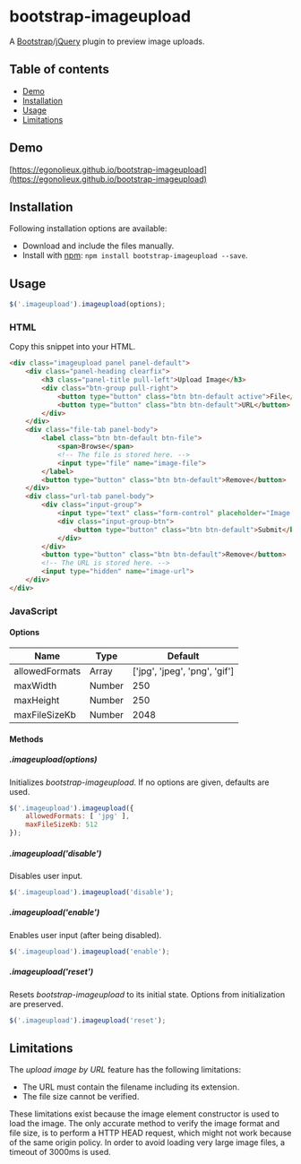 # bootstrap-imageupload

A [Bootstrap](https://getbootstrap.com/)/[jQuery](https://jquery.com/) plugin to preview image uploads.

## Table of contents

* [Demo](#demo)
* [Installation](#installation)
* [Usage](#usage)
* [Limitations](#limitations)

## Demo

[https://egonolieux.github.io/bootstrap-imageupload](https://egonolieux.github.io/bootstrap-imageupload)

## Installation

Following installation options are available:

- Download and include the files manually.
- Install with [npm](https://www.npmjs.com): `npm install bootstrap-imageupload --save`.

## Usage

```JavaScript
$('.imageupload').imageupload(options);
```

### HTML

Copy this snippet into your HTML.

```HTML
<div class="imageupload panel panel-default">
    <div class="panel-heading clearfix">
        <h3 class="panel-title pull-left">Upload Image</h3>
        <div class="btn-group pull-right">
            <button type="button" class="btn btn-default active">File</button>
            <button type="button" class="btn btn-default">URL</button>
        </div>
    </div>
    <div class="file-tab panel-body">
        <label class="btn btn-default btn-file">
            <span>Browse</span>
            <!-- The file is stored here. -->
            <input type="file" name="image-file">
        </label>
        <button type="button" class="btn btn-default">Remove</button>
    </div>
    <div class="url-tab panel-body">
        <div class="input-group">
            <input type="text" class="form-control" placeholder="Image URL">
            <div class="input-group-btn">
                <button type="button" class="btn btn-default">Submit</button>
            </div>
        </div>
        <button type="button" class="btn btn-default">Remove</button>
        <!-- The URL is stored here. -->
        <input type="hidden" name="image-url">
    </div>
</div>
```

### JavaScript

#### Options

| Name           | Type   | Default                       |
| ---------------|--------| ------------------------------|
| allowedFormats | Array  | ['jpg', 'jpeg', 'png', 'gif'] |
| maxWidth       | Number | 250                           |
| maxHeight      | Number | 250                           |
| maxFileSizeKb  | Number | 2048                          |

#### Methods

##### .imageupload(options)

Initializes *bootstrap-imageupload*.
If no options are given, defaults are used.

```JavaScript
$('.imageupload').imageupload({
    allowedFormats: [ 'jpg' ],
    maxFileSizeKb: 512
});
```

##### .imageupload('disable')

Disables user input.

```JavaScript
$('.imageupload').imageupload('disable');
```

##### .imageupload('enable')

Enables user input (after being disabled).

```JavaScript
$('.imageupload').imageupload('enable');
```

##### .imageupload('reset')

Resets *bootstrap-imageupload* to its initial state.
Options from initialization are preserved.

```JavaScript
$('.imageupload').imageupload('reset');
```

## Limitations

The *upload image by URL* feature has the following limitations:

- The URL must contain the filename including its extension.
- The file size cannot be verified.

These limitations exist because the image element constructor is used to load the image.
The only accurate method to verify the image format and file size, is to perform a HTTP HEAD request, which might not work because of the same origin policy.
In order to avoid loading very large image files, a timeout of 3000ms is used.
